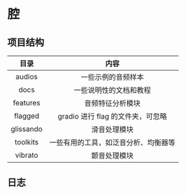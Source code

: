 # 腔

## 项目结构

|   目录    |                 内容                 |
| :-------: | :----------------------------------: |
|  audios   |          一些示例的音频样本          |
|   docs    |        一些说明性的文档和教程        |
| features  |           音频特征分析模块           |
|  flagged  |  gradio 进行 flag 的文件夹，可忽略   |
| glissando |             滑音处理模块             |
| toolkits  | 一些有用的工具，如泛音分析、均衡器等 |
|  vibrato  |             颤音处理模块             |

## 日志

